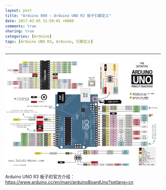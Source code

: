 ```yaml
---
layout: post
title: "Arduino 000 — Arduino UNO R3 板子引脚定义"
date: 2017-02-05 15:59:01 +0800
comments: true
sharing: true
categories: [Arduino]
tags: [Arduino UNO R3, Arduino, 引脚定义]
---
```



----------

![Alt text](/images/2017-2-5-Arduino-UNO-R3-pin-definition/1486280649241.png)

Arduino UNO R3 板子的官方介绍：https://www.arduino.cc/en/main/arduinoBoardUno?setlang=cn

